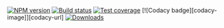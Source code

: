 [![NPM version][npm-image]][npm-url]
[![Build status][travis-image]][travis-url]
[![Test coverage][coveralls-image]][coveralls-url]
[![Codacy badge][codacy-image]][codacy-url]
[![Downloads][downloads-image]][npm-url]


[npm-image]: https://img.shields.io/npm/v/maps.svg?style=flat-square
[npm-url]: https://npmjs.org/package/maps
[travis-image]: https://img.shields.io/travis/hax/maps.svg?style=flat-square
[travis-url]: https://travis-ci.org/hax/maps
[coveralls-image]: https://img.shields.io/coveralls/hax/maps.svg?style=flat-square
[coveralls-url]: https://coveralls.io/r/hax/maps
[downloads-image]: http://img.shields.io/npm/dm/maps.svg?style=flat-square
<!--[codacy-image]: https://img.shields.io/codacy/4ce5706252da43709594735f4728ad83.svg?style=flat-square-->
<!--[codacy-url]: https://www.codacy.com/public/hax/mmclass-->
